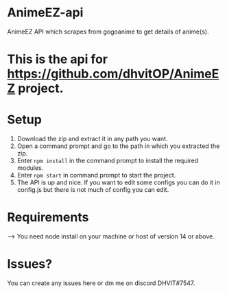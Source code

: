 # AnimeEZ-api
AnimeEZ API which scrapes from gogoanime to get details of anime(s).<br>
# This is the api for https://github.com/dhvitOP/AnimeEZ project.
# Setup
1. Download the zip and extract it in any path you want. <br>
2. Open a command prompt and go to the path in which you extracted the zip.<br>
3. Enter `npm install` in the command prompt to install the required modules.<br>
4. Enter `npm start` in command prompt to start the project.<br>
5. The API is up and nice. If you want to edit some configs you can do it in config.js but there is not much of config you can edit.<br>
# Requirements
--> You need node install on your machine or host of version 14 or above.
# Issues?
You can create any issues here or dm me on discord DHVIT#7547.
